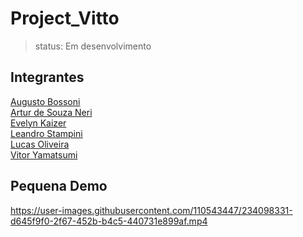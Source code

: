 # Project_Vitto

> status: Em desenvolvimento

## Integrantes

[Augusto Bossoni](https://github.com/AugustoBossoni)<br>
[Artur de Souza Neri](https://github.com/Artur-Neri)<br>
[Evelyn Kaizer](https://github.com/EvelynKaizer)<br>
[Leandro Stampini](https://github.com/LeandroStampini)<br>
[Lucas Oliveira](https://github.com/LucasOliveiraEvans)<br>
[Vitor Yamatsumi](https://github.com/vitoryamatsumi)<br>

## Pequena Demo

https://user-images.githubusercontent.com/110543447/234098331-d645f9f0-2f67-452b-b4c5-440731e899af.mp4


